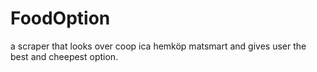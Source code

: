# FoodOption
a scraper that looks over coop ica hemköp matsmart and gives user the best and cheepest option. 
